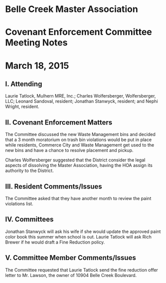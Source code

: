 # Belle Creek Master Association
# Covenant Enforcement Committee Meeting Notes
# March 18, 2015

## I. Attending
Laurie Tatlock, Mulhern MRE, Inc.; Charles Wolfersberger, Wolfersberger, LLC; Leonard Sandoval, resident; Jonathan Stanwyck, resident; and Nephi Wright, resident.  

## II. Covenant Enforcement Matters
The Committee discussed the new Waste Management bins and decided that a 3 month moratorium on trash bin violations would be put in place while residents, Commerce City and Waste Management get used to the new bins and have a chance to resolve placement and pickup.

Charles Wolfersberger suggested that the District consider the legal aspects of dissolving the Master Association, having the HOA assign its authority to the District.

## III. Resident Comments/Issues
The Committee asked that they have another month to review the paint violations list.  

## IV. Committees
Jonathan Stanwyck will ask his wife if she would update the approved paint color book this summer when school is out.  Laurie Tatlock will ask Rich Brewer if he would draft a Fine Reduction policy.

## V. Committee Member Comments/Issues
The Committee requested that Laurie Tatlock send the fine reduction offer letter to Mr. Lawson, the owner of 10904 Belle Creek Boulevard.
